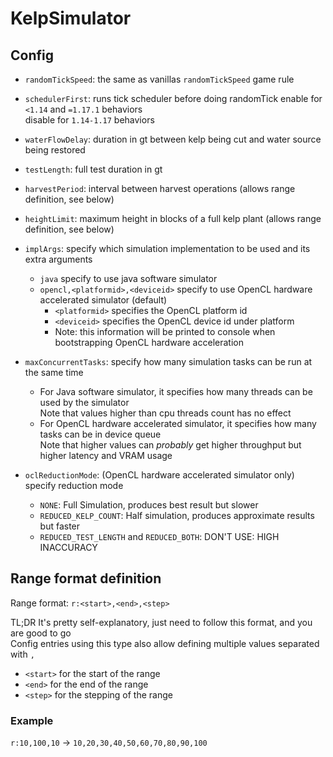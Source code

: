 # KelpSimulator

## Config
- `randomTickSpeed`: the same as vanillas `randomTickSpeed` game rule
- `schedulerFirst`: runs tick scheduler before doing randomTick
  enable for `<1.14` and `=1.17.1` behaviors  
  disable for `1.14-1.17` behaviors
- `waterFlowDelay`: duration in gt between kelp being cut and water source being restored
- `testLength`: full test duration in gt
- `harvestPeriod`: interval between harvest operations (allows range definition, see below)
- `heightLimit`: maximum height in blocks of a full kelp plant (allows range definition, see below)

- `implArgs`: specify which simulation implementation to be used and its extra arguments
  - `java` specify to use java software simulator
  - `opencl,<platformid>,<deviceid>` specify to use OpenCL hardware accelerated simulator (default)
    - `<platformid>` specifies the OpenCL platform id
    - `<deviceid>` specifies the OpenCL device id under platform
    - Note: this information will be printed to console when bootstrapping OpenCL hardware acceleration
- `maxConcurrentTasks`: specify how many simulation tasks can be run at the same time
  - For Java software simulator, it specifies how many threads can be used by the simulator  
    Note that values higher than cpu threads count has no effect
  - For OpenCL hardware accelerated simulator, it specifies how many tasks can be in device queue  
    Note that higher values can *probably* get higher throughput but higher latency and VRAM usage
- `oclReductionMode`: (OpenCL hardware accelerated simulator only) specify reduction mode
  - `NONE`: Full Simulation, produces best result but slower
  - `REDUCED_KELP_COUNT`: Half simulation, produces approximate results but faster
  - `REDUCED_TEST_LENGTH` and `REDUCED_BOTH`: DON'T USE: HIGH INACCURACY

## Range format definition
Range format: `r:<start>,<end>,<step>`  

TL;DR It's pretty self-explanatory, just need to follow this format, and you are good to go  
Config entries using this type also allow defining multiple values separated with `,`

- `<start>` for the start of the range
- `<end>` for the end of the range
- `<step>` for the stepping of the range

### Example
`r:10,100,10` -> `10,20,30,40,50,60,70,80,90,100`

